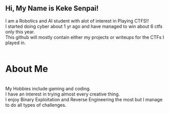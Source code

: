 ## Hi, My Name is Keke Senpai!
I am a Robotics and AI student with alot of interest in Playing CTFS!!<br>
I started doing cyber about 1 yr ago and have managed to win about 6 ctfs only this year.<br>
This github will mostly contain either my projects or writeups for the CTFs I played in.<br>
<br>
<h1>About Me</h1><br>
My Hobbies include gaming and coding.<br>
I have an interest in trying almost every creative thing.<br>
I enjoy Binary Exploitation and Reverse Engineering the most but I manage to do all types of challenges.<br>

